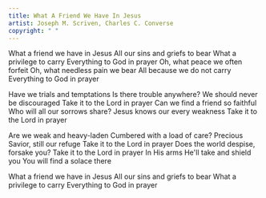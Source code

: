```yaml
---
title: What A Friend We Have In Jesus
artist: Joseph M. Scriven, Charles C. Converse
copyright: " "
---
```

What a friend we have in Jesus
All our sins and griefs to bear
What a privilege to carry
Everything to God in prayer
Oh, what peace we often forfeit
Oh, what needless pain we bear
All because we do not carry
Everything to God in prayer

Have we trials and temptations
Is there trouble anywhere?
We should never be discouraged
Take it to the Lord in prayer
Can we find a friend so faithful
Who will all our sorrows share?
Jesus knows our every weakness
Take it to the Lord in prayer

Are we weak and heavy-laden
Cumbered with a load of care?
Precious Savior, still our refuge
Take it to the Lord in prayer
Does the world despise, forsake you?
Take it to the Lord in prayer
In His arms He'll take and shield you
You will find a solace there

What a friend we have in Jesus
All our sins and griefs to bear
What a privilege to carry
Everything to God in prayer